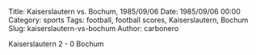 Title: Kaiserslautern vs. Bochum, 1985/09/06
Date: 1985/09/06 00:00
Category: sports
Tags: football, football scores, Kaiserslautern, Bochum
Slug: kaiserslautern-vs-bochum
Author: carbonero


Kaiserslautern 2 - 0 Bochum
